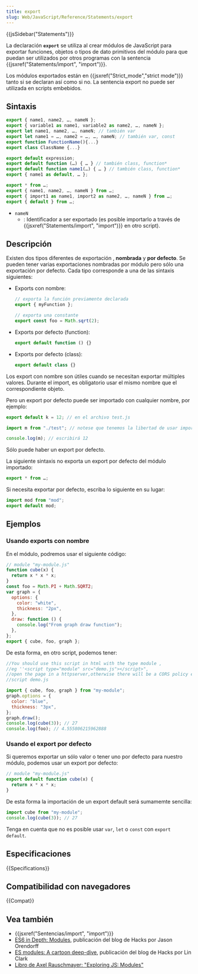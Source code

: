 ```yaml
---
title: export
slug: Web/JavaScript/Reference/Statements/export
---
```


{{jsSidebar("Statements")}}

La declaración **`export`** se utiliza al crear módulos de JavaScript para exportar funciones, objetos o tipos de dato primitivos del módulo para que puedan ser utilizados por otros programas con la sentencia {{jsxref("Statements/import", "import")}}.

Los módulos exportados están en {{jsxref("Strict_mode","strict mode")}} tanto si se declaran así como si no. La sentencia export no puede ser utilizada en scripts embebidos.

## Sintaxis

```js
export { name1, name2, …, nameN };
export { variable1 as name1, variable2 as name2, …, nameN };
export let name1, name2, …, nameN; // también var
export let name1 = …, name2 = …, …, nameN; // también var, const
export function FunctionName(){...}
export class ClassName {...}

export default expression;
export default function (…) { … } // también class, function*
export default function name1(…) { … } // también class, function*
export { name1 as default, … };

export * from …;
export { name1, name2, …, nameN } from …;
export { import1 as name1, import2 as name2, …, nameN } from …;
export { default } from …;
```

- `nameN`
  - : Identificador a ser exportado (es posible importarlo a través de {{jsxref("Statements/import", "import")}} en otro script).

## Descripción

Existen dos tipos diferentes de exportación , **nombrada** y **por defecto**. Se pueden tener varias exportaciones nombradas por módulo pero sólo una exportación por defecto. Cada tipo corresponde a una de las sintaxis siguientes:

- Exports con nombre:

  ```js
  // exporta la función previamente declarada
  export { myFunction };

  // exporta una constante
  export const foo = Math.sqrt(2);
  ```

- Exports por defecto (function):

  ```js
  export default function () {}
  ```

- Exports por defecto (class):

  ```js
  export default class {}
  ```

Los export con nombre son útiles cuando se necesitan exportar múltiples valores. Durante el import, es obligatorio usar el mismo nombre que el correspondiente objeto.

Pero un export por defecto puede ser importado con cualquier nombre, por ejemplo:

```js
export default k = 12; // en el archivo test.js

import m from "./test"; // notese que tenemos la libertad de usar import m en lugar de import k, porque k era el export por defecto

console.log(m); // escribirá 12
```

Sólo puede haber un export por defecto.

La siguiente sintaxis no exporta un export por defecto del módulo importado:

```js
export * from …;
```

Si necesita exportar por defecto, escriba lo siguiente en su lugar:

```js
import mod from "mod";
export default mod;
```

## Ejemplos

### Usando exports con nombre

En el módulo, podremos usar el siguiente código:

```js
// module "my-module.js"
function cube(x) {
  return x * x * x;
}
const foo = Math.PI + Math.SQRT2;
var graph = {
  options: {
    color: "white",
    thickness: "2px",
  },
  draw: function () {
    console.log("From graph draw function");
  },
};
export { cube, foo, graph };
```

De esta forma, en otro script, podemos tener:

```js
//You should use this script in html with the type module ,
//eg ''<script type="module" src="demo.js"></script>",
//open the page in a httpserver,otherwise there will be a CORS policy error.
//script demo.js

import { cube, foo, graph } from "my-module";
graph.options = {
  color: "blue",
  thickness: "3px",
};
graph.draw();
console.log(cube(3)); // 27
console.log(foo); // 4.555806215962888
```

### Usando el export por defecto

Si queremos exportar un sólo valor o tener uno por defecto para nuestro módulo, podemos usar un export por defecto:

```js
// module "my-module.js"
export default function cube(x) {
  return x * x * x;
}
```

De esta forma la importación de un export default será sumamemte sencilla:

```js
import cube from "my-module";
console.log(cube(3)); // 27
```

Tenga en cuenta que no es posible usar `var`, `let` o `const` con `export default`.

## Especificaciones

{{Specifications}}

## Compatibilidad con navegadores

{{Compat}}

## Vea también

- {{jsxref("Sentencias/import", "import")}}
- [ES6 in Depth: Modules](https://hacks.mozilla.org/2015/08/es6-in-depth-modules/), publicación del blog de Hacks por Jason Orendorff
- [ES modules: A cartoon deep-dive](https://hacks.mozilla.org/2018/03/es-modules-a-cartoon-deep-dive/), publicación del blog de Hacks por Lin Clark
- [Libro de Axel Rauschmayer: "Exploring JS: Modules"](http://exploringjs.com/es6/ch_modules.html)
